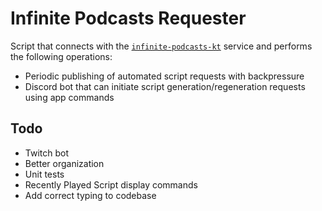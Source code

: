 # Infinite Podcasts Requester

Script that connects with the [`infinite-podcasts-kt`](https://github.com/tony56a/infinite-podcasts-kt) service and performs the following operations:

* Periodic publishing of automated script requests with backpressure
* Discord bot that can initiate script generation/regeneration requests using app commands

## Todo

* Twitch bot
* Better organization
* Unit tests
* Recently Played Script display commands
* Add correct typing to codebase
